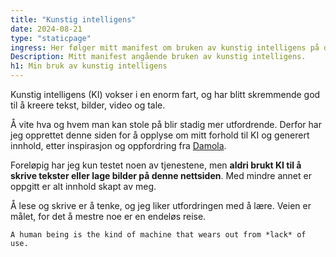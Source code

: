 ```yaml
---
title: "Kunstig intelligens"
date: 2024-08-21
type: "staticpage"
ingress: Her følger mitt manifest om bruken av kunstig intelligens på denne siden.
Description: Mitt manifest angående bruken av kunstig intelligens.
h1: Min bruk av kunstig intelligens
---
```

Kunstig intelligens (KI) vokser i en enorm fart, og har blitt skremmende god til å kreere tekst, bilder, video og tale.

Å vite hva og hvem man kan stole på blir stadig mer utfordrende. Derfor har jeg opprettet denne siden for å opplyse om mitt forhold til KI og generert innhold, etter inspirasjon og oppfordring fra [Damola](https://www.bydamo.la/p/ai-manifesto).

Foreløpig har jeg kun testet noen av tjenestene, men **aldri brukt KI til å skrive tekster eller lage bilder på denne nettsiden**. Med mindre annet er oppgitt er alt innhold skapt av meg.

Å lese og skrive er å tenke, og jeg liker utfordringen med å lære. Veien er målet, for det å mestre noe er en endeløs reise.


[comment]: <> (Jeg er veldig spent på hvordan KI og teknologi generelt vil påvirke vår inspirasjon, motivasjon, læring og samhold, i tillegg til følelsen av å være menneske. Foreløpig er jeg en mild skeptiker.) 

```quote {author="George Leonard" source="«Mastery: The Keys to Success and Long-Term Fulfillment»" cite="https://www.adlibris.com/no/bok/mastery-the-keys-to-success-and-long-term-fulfillment-9780452267565"}
A human being is the kind of machine that wears out from *lack* of use.
```
